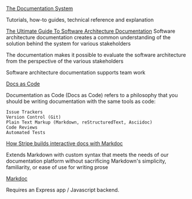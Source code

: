 [The Documentation System](https://www.divio.com/blog/documentation/)

Tutorials, how-to guides, technical reference and explanation

[The Ultimate Guide To Software Architecture Documentation](https://www.workingsoftware.dev/software-architecture-documentation-the-ultimate-guide/)
Software architecture documentation creates a common understanding of the solution behind the system for various stakeholders

The documentation makes it possible to evaluate the software architecture from the perspective of the various stakeholders

Software architecture documentation supports team work

[Docs as Code](https://www.writethedocs.org/guide/docs-as-code/)

Documentation as Code (Docs as Code) refers to a philosophy that you should be writing documentation with the same tools as code:

    Issue Trackers
    Version Control (Git)
    Plain Text Markup (Markdown, reStructuredText, Asciidoc)
    Code Reviews
    Automated Tests

[How Stripe builds interactive docs with Markdoc](https://stripe.com/blog/markdoc)

Extends Markdown with custom syntax that meets the needs of our documentation platform without sacrificing Markdown's simplicity, familiarity, or ease of use for writing prose

[Markdoc](https://markdoc.dev/)

Requires an Express app / Javascript backend.
